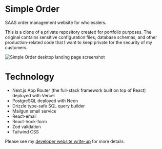 # Simple Order

SAAS order management website for wholesalers.

This is a clone of a private repository created for portfolio purposes. The original contains sensitive configuration files, database schemas, and other production-related code that I want to keep private for the security of my customers.

![Simple Order desktop landing page screenshot](misc/github-readme-mockup.webp)

# Technology

- Next.js App Router (the full-stack framework built on top of React) deployed with Vercel
- PostgreSQL deployed with Neon
- Drizzle type-safe SQL query builder
- Mailgun email service
- React-email
- React-hook-form
- Zod validation
- Tailwind CSS

Please see my [developer website write-up](http://danedwardsdeveloper.com/projects/simple-order) for more details.
